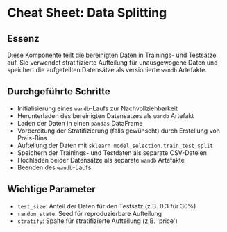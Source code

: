 # Cheat Sheet: Data Splitting

## Essenz

Diese Komponente teilt die bereinigten Daten in Trainings- und Testsätze auf. Sie verwendet stratifizierte Aufteilung für unausgewogene Daten und speichert die aufgeteilten Datensätze als versionierte `wandb` Artefakte.

## Durchgeführte Schritte

*   Initialisierung eines `wandb`-Laufs zur Nachvollziehbarkeit
*   Herunterladen des bereinigten Datensatzes als `wandb` Artefakt
*   Laden der Daten in einen `pandas` DataFrame
*   Vorbereitung der Stratifizierung (falls gewünscht) durch Erstellung von Preis-Bins
*   Aufteilung der Daten mit `sklearn.model_selection.train_test_split`
*   Speichern der Trainings- und Testdaten als separate CSV-Dateien
*   Hochladen beider Datensätze als separate `wandb` Artefakte
*   Beenden des `wandb`-Laufs

## Wichtige Parameter

*   `test_size`: Anteil der Daten für den Testsatz (z.B. 0.3 für 30%)
*   `random_state`: Seed für reproduzierbare Aufteilung
*   `stratify`: Spalte für stratifizierte Aufteilung (z.B. 'price') 